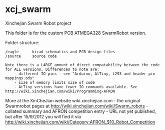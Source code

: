 xcj_swarm
=========

Xinchejian Swarm Robot project

This folder is for the custom PCB ATMEGA328 SwarmRobot version.


Folder structure:

	/eagle 		kicad schematics and PCB design files
	/source		source code

	Note there is a LARGE amount of direct compatability between the code for ALL versions. Differences to note are:
		- different IO pins - see "Arduino, AtTiny, L293 and header pin mappings.ods"
		- size of memory limits size of code
		- AtTiny versions have fewer IO commands available. See http://wiki.xinchejian.com/wiki/Programming-AFRON


More at the XinCheJian website wiki.xinchejian.com 
	- the original Swarmrobot pages at http://wiki.xinchejian.com/wiki/Swarm_robots
	- collated summary and AFRON competition entry
		 - URL not yet published, but after 15/9/2012 you will find it via 
				http://wiki.xinchejian.com/wiki/Category:AFRON_$10_Robot_Competition


